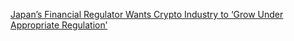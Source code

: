 [Japan’s Financial Regulator Wants Crypto Industry to ‘Grow Under Appropriate Regulation’](https://cointelegraph.com/news/japans-financial-regulator-wants-crypto-industry-to-grow-under-appropriate-regulation)